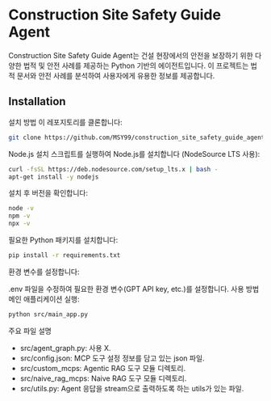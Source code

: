 # Construction Site Safety Guide Agent

Construction Site Safety Guide Agent는 건설 현장에서의 안전을 보장하기 위한 다양한 법적 및 안전 사례를 제공하는 Python 기반의 에이전트입니다. 이 프로젝트는 법적 문서와 안전 사례를 분석하여 사용자에게 유용한 정보를 제공합니다.

## Installation

설치 방법
이 레포지토리를 클론합니다:

```bash
git clone https://github.com/MSY99/construction_site_safety_guide_agent.git
```

Node.js 설치 스크립트를 실행하여 Node.js를 설치합니다 (NodeSource LTS 사용):

```bash
curl -fsSL https://deb.nodesource.com/setup_lts.x | bash -
apt-get install -y nodejs
```

설치 후 버전을 확인합니다:

```bash
node -v
npm -v
npx -v
```

필요한 Python 패키지를 설치합니다:

```bash
pip install -r requirements.txt
```

환경 변수를 설정합니다:

.env 파일을 수정하여 필요한 환경 변수(GPT API key, etc.)를 설정합니다. 사용 방법 메인 애플리케이션 실행:

```bash
python src/main_app.py
```

주요 파일 설명
- src/agent_graph.py: 사용 X.
- src/config.json: MCP 도구 설정 정보를 담고 있는 json 파일.
- src/custom_mcps: Agentic RAG 도구 모듈 디렉토리.
- src/naive_rag_mcps: Naive RAG 도구 모듈 디렉토리.
- src/utils.py: Agent 응답을 stream으로 출력하도록 하는 utils가 있는 파일.